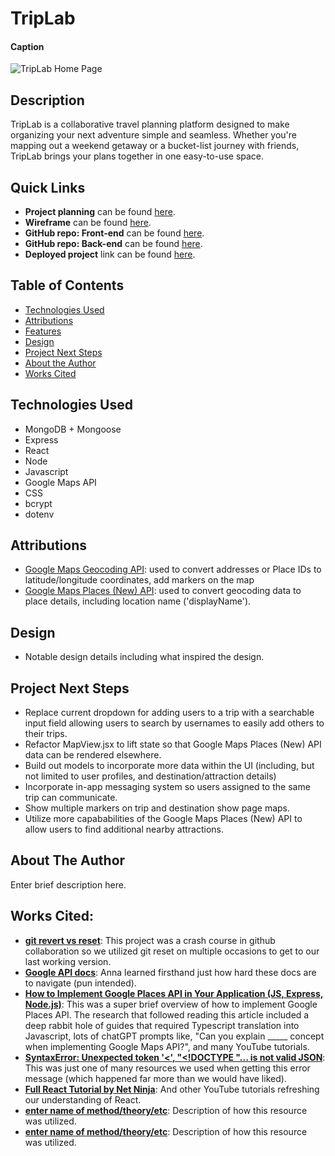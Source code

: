 # TripLab

#### Caption
<img src="" alt="TripLab Home Page"/>

## Description
TripLab is a collaborative travel planning platform designed to make organizing your next adventure simple and seamless. Whether you're mapping out a weekend getaway or a bucket-list journey with friends, TripLab brings your plans together in one easy-to-use space.

## Quick Links
* **Project planning** can be found [here](https://trello.com/b/epUCcSl0/travel-app).
* **Wireframe** can be found [here](https://lucid.app/lucidchart/bcf47620-83d2-4df6-97f1-8463e40dfd30/edit?invitationId=inv_9ebe864a-4e20-4917-ae79-88fcaa82c609&page=0_0#).
* **GitHub repo: Front-end** can be found [here](https://github.com/JadAoun1/travel-companion-frontend).
* **GitHub repo: Back-end** can be found [here](https://github.com/JadAoun1/travel-companion-backend).
* **Deployed project** link can be found [here](https://triplabapp.netlify.app/).

## Table of Contents
* [Technologies Used](#technologiesused)
* [Attributions](#attributions)
* [Features](#features)
* [Design](#design)
* [Project Next Steps](#nextsteps)
* [About the Author](#author)
* [Works Cited](#workscited)

## <a name="technologiesused"></a>Technologies Used
* MongoDB + Mongoose
* Express
* React
* Node
* Javascript
* Google Maps API
* CSS
* bcrypt
* dotenv

## <a name="attributions"></a>Attributions
* [Google Maps Geocoding API](https://developers.google.com/maps/documentation/geocoding): used to convert addresses or Place IDs to latitude/longitude coordinates, add markers on the map
* [Google Maps Places (New) API](https://developers.google.com/maps/documentation/places/web-service/op-overview): used to convert geocoding data to place details, including location name ('displayName').
<!-- This section should include links to any external resources (such as libraries or assets) you used to develop your application that require attribution. You can exclude this section if it does not apply to your application. -->

## <a name="design"></a>Design
* Notable design details including what inspired the design.

## <a name="nextsteps"></a>Project Next Steps
* Replace current dropdown for adding users to a trip with a searchable input field allowing users to search by usernames to easily add others to their trips. 
* Refactor MapView.jsx to lift state so that Google Maps Places (New) API data can be rendered elsewhere.
* Build out models to incorporate more data within the UI (including, but not limited to user profiles, and destination/attraction details)
* Incorporate in-app messaging system so users assigned to the same trip can communicate. 
* Show multiple markers on trip and destination show page maps. 
* Utilize more capababilities of the Google Maps Places (New) API to allow users to find additional nearby attractions.

## <a name="author"></a>About The Author
Enter brief description here. 

## <a name="workscited"></a>Works Cited:
* **[git revert vs reset](https://medium.com/@halilatilla/git-revert-and-reset-understanding-their-purpose-and-differences-d11a913e288)**: This project was a crash course in github collaboration so we utilized git reset on multiple occasions to get to our last working version.
* **[Google API docs](https://developers.google.com/maps)**: Anna learned firsthand just how hard these docs are to navigate (pun intended).
* **[How to Implement Google Places API in Your Application (JS, Express, Node.js)](https://medium.com/swlh/how-to-implement-google-places-api-in-your-application-js-express-node-js-97b16da24835)**: This was a super brief overview of how to implement Google Places API. The research that followed reading this article included a deep rabbit hole of guides that required Typescript translation into Javascript, lots of chatGPT prompts like, "Can you explain _____ concept when implementing Google Maps API?", and many YouTube tutorials. 
* **[SyntaxError: Unexpected token '<', "<!DOCTYPE "... is not valid JSON](https://stackoverflow.com/questions/73359274/syntaxerror-unexpected-token-doctype-is-not-valid-json)**: This was just one of many resources we used when getting this error message (which happened far more than we would have liked). 
* **[Full React Tutorial by Net Ninja](https://www.youtube.com/watch?v=PHaECbrKgs0)**: And other YouTube tutorials refreshing our understanding of React.
* **[enter name of method/theory/etc](link)**: Description of how this resource was utilized.
* **[enter name of method/theory/etc](link)**: Description of how this resource was utilized.
